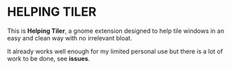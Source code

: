 # HELPING TILER

This is **Helping Tiler**, a gnome extension designed to help tile windows in an easy and clean way with no irrelevant bloat.

It already works well enough for my limited personal use but there is a lot of work to be done, see **issues**.
